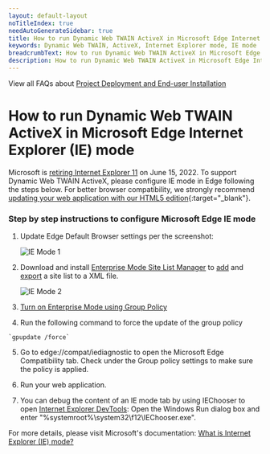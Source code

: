 ```yaml
---
layout: default-layout
noTitleIndex: true
needAutoGenerateSidebar: true
title: How to run Dynamic Web TWAIN ActiveX in Microsoft Edge Internet Explorer (IE) mode
keywords: Dynamic Web TWAIN, ActiveX, Internet Explorer mode, IE mode
breadcrumbText: How to run Dynamic Web TWAIN ActiveX in Microsoft Edge Internet Explorer (IE) mode
description: How to run Dynamic Web TWAIN ActiveX in Microsoft Edge Internet Explorer (IE) mode
---
```


View all FAQs about [Project Deployment and End-user Installation](
https://www.dynamsoft.com/web-twain/docs/faq/#project-deployment-and-end-user-installation)

# How to run Dynamic Web TWAIN ActiveX in Microsoft Edge Internet Explorer (IE) mode

Microsoft is <a href="https://www.microsoft.com/en-us/edge/business/ie-mode" target="_blank">retiring Internet Explorer 11</a> on June 15, 2022. To support Dynamic Web TWAIN ActiveX, please configure IE mode in Edge following the steps below. For better browser compatibility, we strongly recommend [updating your web application with our HTML5 edition](/_articles/indepth/development/activex.md#move-away-from-activex){:target="_blank"}.

### Step by step instructions to configure Microsoft Edge IE mode

1. Update Edge Default Browser settings per the screenshot:

    ![IE Mode 1](/assets/imgs/ieMode-1.png)

2. Download and install <a href="https://www.microsoft.com/en-us/download/details.aspx?id=49974" target="_blank">Enterprise Mode Site List Manager</a> to <a href="https://docs.microsoft.com/en-us/internet-explorer/ie11-deploy-guide/add-single-sites-to-enterprise-mode-site-list-using-the-version-2-enterprise-mode-tool" target="_blank">add</a> and <a href="https://docs.microsoft.com/en-us/internet-explorer/ie11-deploy-guide/export-your-enterprise-mode-site-list-from-the-enterprise-mode-site-list-manager" target="_blank">export</a> a site list to a XML file.

    ![IE Mode 2](/assets/imgs/ieMode-2.png)       

3. <a href="https://docs.microsoft.com/en-us/internet-explorer/ie11-deploy-guide/turn-on-enterprise-mode-and-use-a-site-list" target="_blank">Turn on Enterprise Mode using Group Policy</a>

4. Run the following command to force the update of the group policy
``` shell
`gpupdate /force`
```

5. Go to edge://compat/iediagnostic to open the Microsoft Edge Compatibility tab. Check under the Group policy settings to make sure the policy is applied.

6. Run your web application.

7. You can debug the content of an IE mode tab by using IEChooser to open <a href="https://docs.microsoft.com/en-us/microsoft-edge/devtools-guide-chromium/ie-mode/" target="_blank">Internet Explorer DevTools</a>: Open the Windows Run dialog box and enter "%systemroot%\system32\f12\IEChooser.exe".

For more details, please visit Microsoft's documentation: <a href="https://docs.microsoft.com/en-us/deployedge/edge-ie-mode" target="_blank">What is Internet Explorer (IE) mode?</a>
